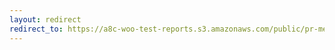 ```yaml
---
layout: redirect
redirect_to: https://a8c-woo-test-reports.s3.amazonaws.com/public/pr-merge/45197/api/index.html
---
```

